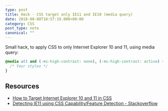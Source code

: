 ```yaml
---
type: post
title: Hack - CSS target only IE11 and IE10 (media query)
date: 2018-08-08T10:57:19.000+00:00
category: CSS
post_type: note
canonical: ""
---
```


Small hack, to apply CSS to only Internet Explorer 10 and 11, using media query:

```css
@media all and (-ms-high-contrast: none), (-ms-high-contrast: active) {
  /* Your styles */
}
```

## Resources

- [How to Target Internet Explorer 10 and 11 in CSS](https://philipnewcomer.net/2014/04/target-internet-explorer-10-11-css/)
- [Detecting IE11 using CSS Capability/Feature Detection - Stackoverflow](https://stackoverflow.com/questions/18907131/detecting-ie11-using-css-capability-feature-detection)
